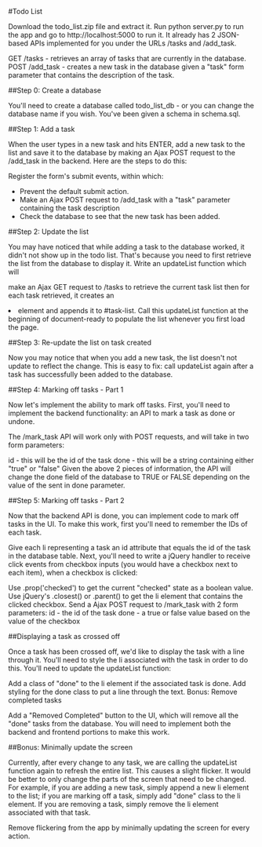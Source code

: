 #Todo List

Download the todo_list.zip file and extract it. Run python server.py to run the app and go to http://localhost:5000 to run it. It already has 2 JSON-based APIs implemented for you under the URLs /tasks and /add_task.

GET /tasks - retrieves an array of tasks that are currently in the database.
POST /add_task - creates a new task in the database given a "task" form parameter that contains the description of the task.

##Step 0: Create a database

You'll need to create a database called todo_list_db - or you can change the database name if you wish. You've been given a schema in schema.sql.

##Step 1: Add a task

When the user types in a new task and hits ENTER, add a new task to the list and save it to the database by making an Ajax POST request to the /add_task in the backend. Here are the steps to do this:

Register the form's submit events, within which:
  * Prevent the default submit action.
  * Make an Ajax POST request to /add_task with a "task" parameter containing the task description
  * Check the database to see that the new task has been added.

##Step 2: Update the list

You may have noticed that while adding a task to the database worked, it didn't not show up in the todo list. That's because you need to first retrieve the list from the database to display it. Write an updateList function which will

make an Ajax GET request to /tasks to retrieve the current task list
then for each task retrieved, it creates an <li> element and appends it to #task-list.
Call this updateList function at the beginning of document-ready to populate the list whenever you first load the page.

##Step 3: Re-update the list on task created

Now you may notice that when you add a new task, the list doesn't not update to reflect the change. This is easy to fix: call updateList again after a task has successfully been added to the database.

##Step 4: Marking off tasks - Part 1

Now let's implement the ability to mark off tasks. First, you'll need to implement the backend functionality: an API to mark a task as done or undone.

The /mark_task API will work only with POST requests, and will take in two form parameters:

id - this will be the id of the task
done - this will be a string containing either "true" or "false"
Given the above 2 pieces of information, the API will change the done field of the database to TRUE or FALSE depending on the value of the sent in done parameter.

##Step 5: Marking off tasks - Part 2

Now that the backend API is done, you can implement code to mark off tasks in the UI. To make this work, first you'll need to remember the IDs of each task.

Give each li representing a task an id attribute that equals the id of the task in the database table.
Next, you'll need to write a jQuery handler to receive click events from checkbox inputs (you would have a checkbox next to each item), when a checkbox is clicked:

Use .prop('checked') to get the current "checked" state as a boolean value.
Use jQuery's .closest() or .parent() to get the li element that contains the clicked checkbox.
Send a Ajax POST request to /mark_task with 2 form parameters:
id - the id of the task
done - a true or false value based on the value of the checkbox

##Displaying a task as crossed off

Once a task has been crossed off, we'd like to display the task with a line through it. You'll need to style the li associated with the task in order to do this. You'll need to update the updateList function:

Add a class of "done" to the li element if the associated task is done.
Add styling for the done class to put a line through the text.
Bonus: Remove completed tasks

Add a "Removed Completed" button to the UI, which will remove all the "done" tasks from the database. You will need to implement both the backend and frontend portions to make this work.

##Bonus: Minimally update the screen

Currently, after every change to any task, we are calling the updateList function again to refresh the entire list. This causes a slight flicker. It would be better to only change the parts of the screen that need to be changed. For example, if you are adding a new task, simply append a new li element to the list; if you are marking off a task, simply add "done" class to the li element. If you are removing a task, simply remove the li element associated with that task.

Remove flickering from the app by minimally updating the screen for every action.
